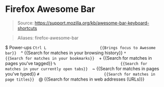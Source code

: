 # Firefox Awesome Bar

> Source: https://support.mozilla.org/kb/awesome-bar-keyboard-shortcuts

> Aliases: firefox-awesome-bar

$ Power-ups
    `Ctrl L                        {{Brings focus to Awesome bar}} 
    `^                             {{Search for matches in your browsing history}} 
    `*                             {{Search for matches in your bookmarks}} 
    `+                             {{Search for matches in pages you've tagged}} 
    `%                             {{Search for matches in your currently open tabs}} 
    `~                             {{Search for matches in pages you've typed}} 
    `#                             {{Search for matches in page titles}} 
    `@                             {{Search for matches in web addresses (URLs)}} 

